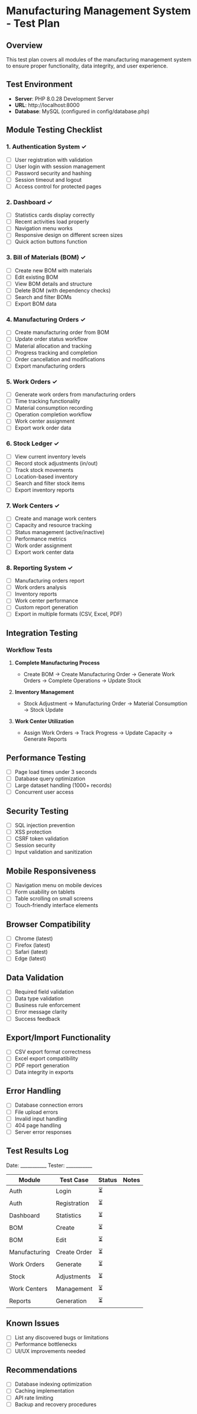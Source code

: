 # Manufacturing Management System - Test Plan

## Overview
This test plan covers all modules of the manufacturing management system to ensure proper functionality, data integrity, and user experience.

## Test Environment
- **Server**: PHP 8.0.28 Development Server
- **URL**: http://localhost:8000
- **Database**: MySQL (configured in config/database.php)

## Module Testing Checklist

### 1. Authentication System ✓
- [ ] User registration with validation
- [ ] User login with session management
- [ ] Password security and hashing
- [ ] Session timeout and logout
- [ ] Access control for protected pages

### 2. Dashboard ✓
- [ ] Statistics cards display correctly
- [ ] Recent activities load properly
- [ ] Navigation menu works
- [ ] Responsive design on different screen sizes
- [ ] Quick action buttons function

### 3. Bill of Materials (BOM) ✓
- [ ] Create new BOM with materials
- [ ] Edit existing BOM
- [ ] View BOM details and structure
- [ ] Delete BOM (with dependency checks)
- [ ] Search and filter BOMs
- [ ] Export BOM data

### 4. Manufacturing Orders ✓
- [ ] Create manufacturing order from BOM
- [ ] Update order status workflow
- [ ] Material allocation and tracking
- [ ] Progress tracking and completion
- [ ] Order cancellation and modifications
- [ ] Export manufacturing orders

### 5. Work Orders ✓
- [ ] Generate work orders from manufacturing orders
- [ ] Time tracking functionality
- [ ] Material consumption recording
- [ ] Operation completion workflow
- [ ] Work center assignment
- [ ] Export work order data

### 6. Stock Ledger ✓
- [ ] View current inventory levels
- [ ] Record stock adjustments (in/out)
- [ ] Track stock movements
- [ ] Location-based inventory
- [ ] Search and filter stock items
- [ ] Export inventory reports

### 7. Work Centers ✓
- [ ] Create and manage work centers
- [ ] Capacity and resource tracking
- [ ] Status management (active/inactive)
- [ ] Performance metrics
- [ ] Work order assignment
- [ ] Export work center data

### 8. Reporting System ✓
- [ ] Manufacturing orders report
- [ ] Work orders analysis
- [ ] Inventory reports
- [ ] Work center performance
- [ ] Custom report generation
- [ ] Export in multiple formats (CSV, Excel, PDF)

## Integration Testing

### Workflow Tests
1. **Complete Manufacturing Process**
   - Create BOM → Create Manufacturing Order → Generate Work Orders → Complete Operations → Update Stock

2. **Inventory Management**
   - Stock Adjustment → Manufacturing Order → Material Consumption → Stock Update

3. **Work Center Utilization**
   - Assign Work Orders → Track Progress → Update Capacity → Generate Reports

## Performance Testing
- [ ] Page load times under 3 seconds
- [ ] Database query optimization
- [ ] Large dataset handling (1000+ records)
- [ ] Concurrent user access

## Security Testing
- [ ] SQL injection prevention
- [ ] XSS protection
- [ ] CSRF token validation
- [ ] Session security
- [ ] Input validation and sanitization

## Mobile Responsiveness
- [ ] Navigation menu on mobile devices
- [ ] Form usability on tablets
- [ ] Table scrolling on small screens
- [ ] Touch-friendly interface elements

## Browser Compatibility
- [ ] Chrome (latest)
- [ ] Firefox (latest)
- [ ] Safari (latest)
- [ ] Edge (latest)

## Data Validation
- [ ] Required field validation
- [ ] Data type validation
- [ ] Business rule enforcement
- [ ] Error message clarity
- [ ] Success feedback

## Export/Import Functionality
- [ ] CSV export format correctness
- [ ] Excel export compatibility
- [ ] PDF report generation
- [ ] Data integrity in exports

## Error Handling
- [ ] Database connection errors
- [ ] File upload errors
- [ ] Invalid input handling
- [ ] 404 page handling
- [ ] Server error responses

## Test Results Log
Date: ___________
Tester: ___________

| Module | Test Case | Status | Notes |
|--------|-----------|--------|-------|
| Auth | Login | ⏳ | |
| Auth | Registration | ⏳ | |
| Dashboard | Statistics | ⏳ | |
| BOM | Create | ⏳ | |
| BOM | Edit | ⏳ | |
| Manufacturing | Create Order | ⏳ | |
| Work Orders | Generate | ⏳ | |
| Stock | Adjustments | ⏳ | |
| Work Centers | Management | ⏳ | |
| Reports | Generation | ⏳ | |

## Known Issues
- [ ] List any discovered bugs or limitations
- [ ] Performance bottlenecks
- [ ] UI/UX improvements needed

## Recommendations
- [ ] Database indexing optimization
- [ ] Caching implementation
- [ ] API rate limiting
- [ ] Backup and recovery procedures